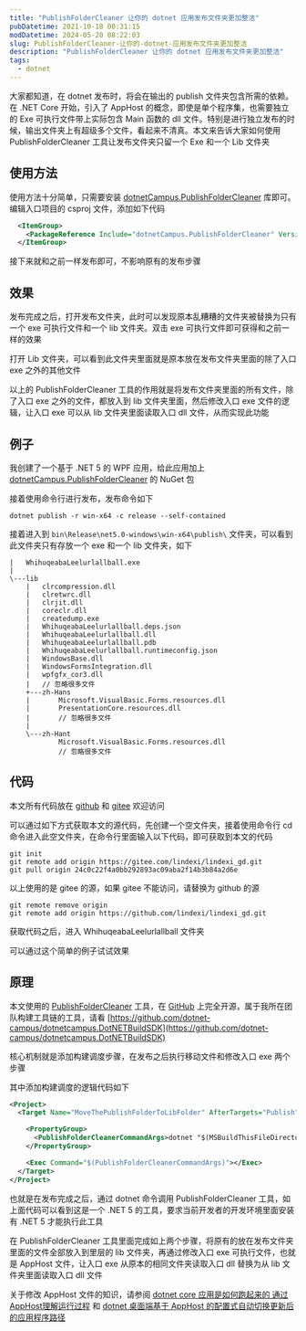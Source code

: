 ```yaml
---
title: "PublishFolderCleaner 让你的 dotnet 应用发布文件夹更加整洁"
pubDatetime: 2021-10-18 00:31:15
modDatetime: 2024-05-20 08:22:03
slug: PublishFolderCleaner-让你的-dotnet-应用发布文件夹更加整洁
description: "PublishFolderCleaner 让你的 dotnet 应用发布文件夹更加整洁"
tags:
  - dotnet
---
```





大家都知道，在 dotnet 发布时，将会在输出的 publish 文件夹包含所需的依赖。在 .NET Core 开始，引入了 AppHost 的概念，即使是单个程序集，也需要独立的 Exe 可执行文件带上实际包含 Main 函数的 dll 文件。特别是进行独立发布的时候，输出文件夹上有超级多个文件，看起来不清真。本文来告诉大家如何使用 PublishFolderCleaner 工具让发布文件夹只留一个 Exe 和一个 Lib 文件夹

<!--more-->


<!-- CreateTime:2021/10/18 8:31:15 -->

<!-- 发布 -->

## 使用方法

使用方法十分简单，只需要安装 [dotnetCampus.PublishFolderCleaner](https://www.nuget.org/packages/dotnetCampus.PublishFolderCleaner) 库即可。编辑入口项目的 csproj 文件，添加如下代码

```xml
  <ItemGroup>
    <PackageReference Include="dotnetCampus.PublishFolderCleaner" Version="3.0.3" />
  </ItemGroup>
```

接下来就和之前一样发布即可，不影响原有的发布步骤

## 效果

发布完成之后，打开发布文件夹，此时可以发现原本乱糟糟的文件夹被替换为只有一个 exe 可执行文件和一个 lib 文件夹。双击 exe 可执行文件即可获得和之前一样的效果

打开 Lib 文件夹，可以看到此文件夹里面就是原本放在发布文件夹里面的除了入口 exe 之外的其他文件

以上的 PublishFolderCleaner 工具的作用就是将发布文件夹里面的所有文件，除了入口 exe 之外的文件，都放入到 lib 文件夹里面，然后修改入口 exe 文件的逻辑，让入口 exe 可以从 lib 文件夹里面读取入口 dll 文件，从而实现此功能

## 例子

我创建了一个基于 .NET 5 的 WPF 应用，给此应用加上 [dotnetCampus.PublishFolderCleaner](https://www.nuget.org/packages/dotnetCampus.PublishFolderCleaner) 的 NuGet 包

接着使用命令行进行发布，发布命令如下

```
dotnet publish -r win-x64 -c release --self-contained
```

接着进入到 `bin\Release\net5.0-windows\win-x64\publish\` 文件夹，可以看到此文件夹只有存放一个 exe 和一个 lib 文件夹，如下

```
|   WhihuqeabaLeelurlallball.exe
|   
\---lib
    |   clrcompression.dll
    |   clretwrc.dll
    |   clrjit.dll
    |   coreclr.dll
    |   createdump.exe
    |   WhihuqeabaLeelurlallball.deps.json
    |   WhihuqeabaLeelurlallball.dll
    |   WhihuqeabaLeelurlallball.pdb
    |   WhihuqeabaLeelurlallball.runtimeconfig.json
    |   WindowsBase.dll
    |   WindowsFormsIntegration.dll
    |   wpfgfx_cor3.dll
    |   // 忽略很多文件
    +---zh-Hans
    |       Microsoft.VisualBasic.Forms.resources.dll
    |       PresentationCore.resources.dll
    |       // 忽略很多文件
    |       
    \---zh-Hant
            Microsoft.VisualBasic.Forms.resources.dll
            // 忽略很多文件
```

## 代码

本文所有代码放在 [github](https://github.com/lindexi/lindexi_gd/tree/24c0c22f4a0bb292893ac09aba2f14b3b84a2d6e/WhihuqeabaLeelurlallball) 和 [gitee](https://gitee.com/lindexi/lindexi_gd/tree/24c0c22f4a0bb292893ac09aba2f14b3b84a2d6e/WhihuqeabaLeelurlallball) 欢迎访问

可以通过如下方式获取本文的源代码，先创建一个空文件夹，接着使用命令行 cd 命令进入此空文件夹，在命令行里面输入以下代码，即可获取到本文的代码

```
git init
git remote add origin https://gitee.com/lindexi/lindexi_gd.git
git pull origin 24c0c22f4a0bb292893ac09aba2f14b3b84a2d6e
```

以上使用的是 gitee 的源，如果 gitee 不能访问，请替换为 github 的源

```
git remote remove origin
git remote add origin https://github.com/lindexi/lindexi_gd.git
```

获取代码之后，进入 WhihuqeabaLeelurlallball 文件夹

可以通过这个简单的例子试试效果

## 原理

本文使用的 [PublishFolderCleaner](https://github.com/dotnet-campus/dotnetcampus.DotNETBuildSDK) 工具，在 [GitHub](https://github.com/dotnet-campus/dotnetcampus.DotNETBuildSDK) 上完全开源，属于我所在团队构建工具链的工具，请看 [https://github.com/dotnet-campus/dotnetcampus.DotNETBuildSDK](https://github.com/dotnet-campus/dotnetcampus.DotNETBuildSDK)

核心机制就是添加构建调度步骤，在发布之后执行移动文件和修改入口 exe 两个步骤

其中添加构建调度的逻辑代码如下

```xml
<Project>
  <Target Name="MoveThePublishFolderToLibFolder" AfterTargets="Publish">

    <PropertyGroup>
      <PublishFolderCleanerCommandArgs>dotnet "$(MSBuildThisFileDirectory)..\tools\net5.0\PublishFolderCleaner.dll" -p "$(PublishDir) " -a "$(AssemblyName)"</PublishFolderCleanerCommandArgs>
    </PropertyGroup>

    <Exec Command="$(PublishFolderCleanerCommandArgs)"></Exec>
  </Target>
</Project>
```

也就是在发布完成之后，通过 dotnet 命令调用 PublishFolderCleaner 工具，如上面代码可以看到这是一个 .NET 5 的工具，要求当前开发者的开发环境里面安装有 .NET 5 才能执行此工具

在 PublishFolderCleaner 工具里面完成如上两个步骤，将原有的放在发布文件夹里面的文件全部放入到里层的 lib 文件夹，再通过修改入口 exe 可执行文件，也就是 AppHost 文件，让入口 exe 从原本的相同文件夹读取入口 dll 替换为从 lib 文件夹里面读取入口 dll 文件

关于修改 AppHost 文件的知识，请参阅 [dotnet core 应用是如何跑起来的 通过AppHost理解运行过程](https://blog.lindexi.com/post/dotnet-core-%E5%BA%94%E7%94%A8%E6%98%AF%E5%A6%82%E4%BD%95%E8%B7%91%E8%B5%B7%E6%9D%A5%E7%9A%84-%E9%80%9A%E8%BF%87AppHost%E7%90%86%E8%A7%A3%E8%BF%90%E8%A1%8C%E8%BF%87%E7%A8%8B.html ) 和 [dotnet 桌面端基于 AppHost 的配置式自动切换更新后的应用程序路径](https://blog.lindexi.com/post/dotnet-%E6%A1%8C%E9%9D%A2%E7%AB%AF%E5%9F%BA%E4%BA%8E-AppHost-%E7%9A%84%E9%85%8D%E7%BD%AE%E5%BC%8F%E8%87%AA%E5%8A%A8%E5%88%87%E6%8D%A2%E6%9B%B4%E6%96%B0%E5%90%8E%E7%9A%84%E5%BA%94%E7%94%A8%E7%A8%8B%E5%BA%8F%E8%B7%AF%E5%BE%84.html)

